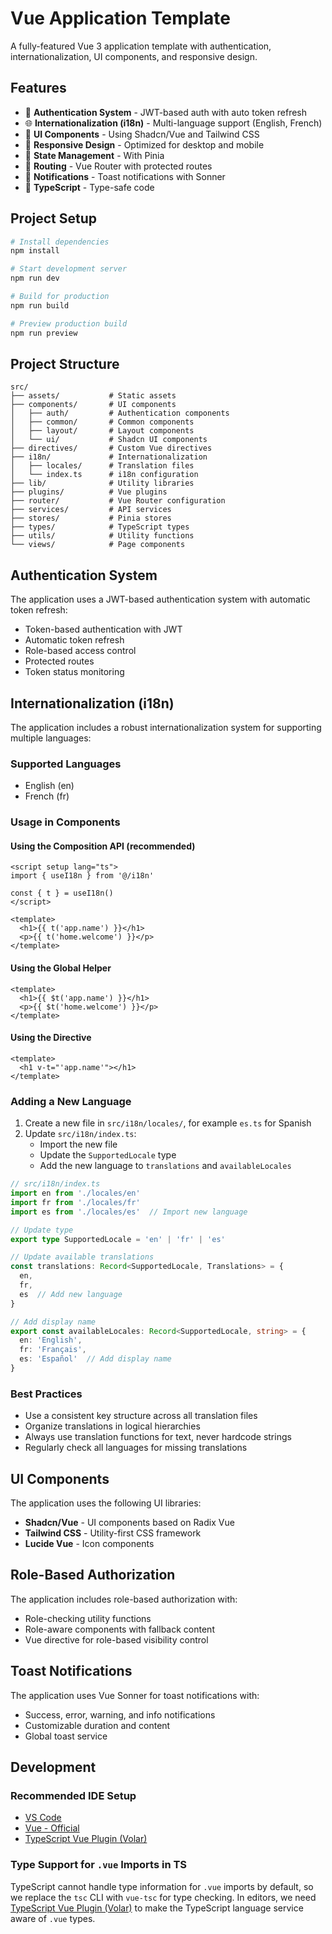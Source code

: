 # Vue Application Template

A fully-featured Vue 3 application template with authentication, internationalization, UI components, and responsive design.

## Features

- 🔐 **Authentication System** - JWT-based auth with auto token refresh
- 🌐 **Internationalization (i18n)** - Multi-language support (English, French)
- 🎨 **UI Components** - Using Shadcn/Vue and Tailwind CSS
- 📱 **Responsive Design** - Optimized for desktop and mobile
- 🔄 **State Management** - With Pinia
- 🚦 **Routing** - Vue Router with protected routes
- 🔔 **Notifications** - Toast notifications with Sonner
- 🔧 **TypeScript** - Type-safe code

## Project Setup

```bash
# Install dependencies
npm install

# Start development server
npm run dev

# Build for production
npm run build

# Preview production build
npm run preview
```

## Project Structure

```
src/
├── assets/           # Static assets
├── components/       # UI components
│   ├── auth/         # Authentication components
│   ├── common/       # Common components
│   ├── layout/       # Layout components
│   └── ui/           # Shadcn UI components
├── directives/       # Custom Vue directives
├── i18n/             # Internationalization
│   ├── locales/      # Translation files
│   └── index.ts      # i18n configuration
├── lib/              # Utility libraries
├── plugins/          # Vue plugins
├── router/           # Vue Router configuration
├── services/         # API services
├── stores/           # Pinia stores
├── types/            # TypeScript types
├── utils/            # Utility functions
└── views/            # Page components
```

## Authentication System

The application uses a JWT-based authentication system with automatic token refresh:

- Token-based authentication with JWT
- Automatic token refresh
- Role-based access control
- Protected routes
- Token status monitoring

## Internationalization (i18n)

The application includes a robust internationalization system for supporting multiple languages:

### Supported Languages

- English (en)
- French (fr)

### Usage in Components

#### Using the Composition API (recommended)

```vue
<script setup lang="ts">
import { useI18n } from '@/i18n'

const { t } = useI18n()
</script>

<template>
  <h1>{{ t('app.name') }}</h1>
  <p>{{ t('home.welcome') }}</p>
</template>
```

#### Using the Global Helper

```vue
<template>
  <h1>{{ $t('app.name') }}</h1>
  <p>{{ $t('home.welcome') }}</p>
</template>
```

#### Using the Directive

```vue
<template>
  <h1 v-t="'app.name'"></h1>
</template>
```

### Adding a New Language

1. Create a new file in `src/i18n/locales/`, for example `es.ts` for Spanish
2. Update `src/i18n/index.ts`:
    - Import the new file
    - Update the `SupportedLocale` type
    - Add the new language to `translations` and `availableLocales`

```typescript
// src/i18n/index.ts
import en from './locales/en'
import fr from './locales/fr'
import es from './locales/es'  // Import new language

// Update type
export type SupportedLocale = 'en' | 'fr' | 'es'

// Update available translations
const translations: Record<SupportedLocale, Translations> = {
  en,
  fr,
  es  // Add new language
}

// Add display name
export const availableLocales: Record<SupportedLocale, string> = {
  en: 'English',
  fr: 'Français',
  es: 'Español'  // Add display name
}
```

### Best Practices

- Use a consistent key structure across all translation files
- Organize translations in logical hierarchies
- Always use translation functions for text, never hardcode strings
- Regularly check all languages for missing translations

## UI Components

The application uses the following UI libraries:

- **Shadcn/Vue** - UI components based on Radix Vue
- **Tailwind CSS** - Utility-first CSS framework
- **Lucide Vue** - Icon components

## Role-Based Authorization

The application includes role-based authorization with:

- Role-checking utility functions
- Role-aware components with fallback content
- Vue directive for role-based visibility control

## Toast Notifications

The application uses Vue Sonner for toast notifications with:

- Success, error, warning, and info notifications
- Customizable duration and content
- Global toast service

## Development

### Recommended IDE Setup

- [VS Code](https://code.visualstudio.com/)
- [Vue - Official](https://marketplace.visualstudio.com/items?itemName=Vue.volar)
- [TypeScript Vue Plugin (Volar)](https://marketplace.visualstudio.com/items?itemName=Vue.vscode-typescript-vue-plugin)

### Type Support for `.vue` Imports in TS

TypeScript cannot handle type information for `.vue` imports by default, so we replace the `tsc` CLI with `vue-tsc` for type checking. In editors, we need [TypeScript Vue Plugin (Volar)](https://marketplace.visualstudio.com/items?itemName=Vue.vscode-typescript-vue-plugin) to make the TypeScript language service aware of `.vue` types.